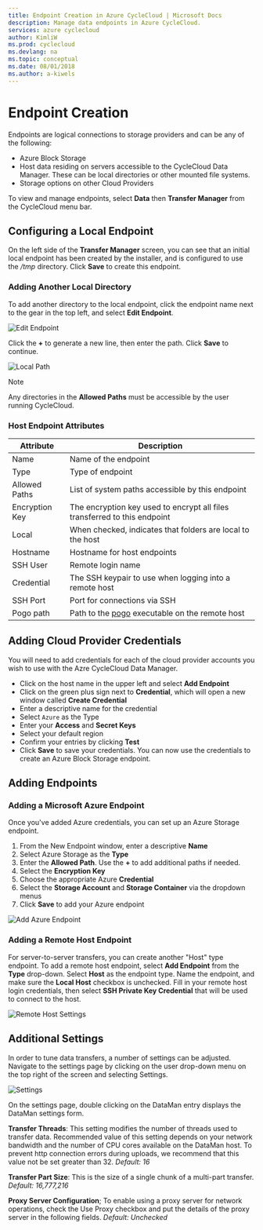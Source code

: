 ```yaml
---
title: Endpoint Creation in Azure CycleCloud | Microsoft Docs
description: Manage data endpoints in Azure CycleCloud.
services: azure cyclecloud
author: KimliW
ms.prod: cyclecloud
ms.devlang: na
ms.topic: conceptual
ms.date: 08/01/2018
ms.author: a-kiwels
---
```


# Endpoint Creation

Endpoints are logical connections to storage providers and can be any of the following:

* Azure Block Storage  
* Host data residing on servers accessible to the CycleCloud Data Manager. These can be local directories or other mounted file systems.
* Storage options on other Cloud Providers

To view and manage endpoints, select **Data** then **Transfer Manager** from the CycleCloud menu bar.

## Configuring a Local Endpoint

On the left side of the **Transfer Manager** screen, you can see that an initial
local endpoint has been created by the installer, and is configured to use the
_/tmp_ directory. Click **Save** to create this endpoint.

### Adding Another Local Directory

To add another directory to the local endpoint, click the endpoint name next to the gear in the
top left, and select **Edit Endpoint**.

![Edit Endpoint](~/images/edit_endpoint.png)

Click the **+** to generate a new line, then enter the path. Click **Save** to continue.

![Local Path](~/images/local_path.png)

> [!NOTE]
> Any directories in the **Allowed Paths** must be accessible by the user running CycleCloud.

### Host Endpoint Attributes

| Attribute         | Description                                                               |
| ----------------- | ------------------------------------------------------------------------- |
| Name              | Name of the endpoint                                                      |
| Type              | Type of endpoint                                                          |
| Allowed Paths     | List of system paths accessible by this endpoint                          |
| Encryption Key    | The encryption key used to encrypt all files transferred to this endpoint |
| Local             | When checked, indicates that folders are local to the host                |
| Hostname          | Hostname for host endpoints                                               |
| SSH User          | Remote login name                                                         |
| Credential        | The SSH keypair to use when logging into a remote host                    |
| SSH Port          | Port for connections via SSH                                              |
| Pogo path         | Path to the [pogo](pogo-overview.md) executable on the remote host                            |

## Adding Cloud Provider Credentials

You will need to add credentials for each of the cloud provider accounts you wish to use with the Azre CycleCloud Data Manager.

* Click on the host name in the upper left and select **Add Endpoint**
* Click on the green plus sign next to **Credential**, which will open a new window called **Create Credential**
* Enter a descriptive name for the credential
* Select `Azure` as the Type
* Enter your **Access** and **Secret Keys**
* Select your default region
* Confirm your entries by clicking **Test**
* Click **Save** to save your credentials. You can now use the credentials to create an Azure Block Storage endpoint.

## Adding Endpoints

### Adding a Microsoft Azure Endpoint

Once you've added Azure credentials, you can set up an Azure Storage endpoint.

1. From the New Endpoint window, enter a descriptive **Name**
2. Select Azure Storage as the **Type**
3. Enter the **Allowed Path**. Use the **+** to add additional paths if needed.
4. Select the **Encryption Key**
5. Choose the appropriate Azure **Credential**
6. Select the **Storage Account** and **Storage Container** via the dropdown menus
7. Click **Save** to add your Azure endpoint

![Add Azure Endpoint](~/images/add_endpoint-azure.png)

### Adding a Remote Host Endpoint

For server-to-server transfers, you can create another "Host" type endpoint. To
add a remote host endpoint, select **Add Endpoint** from the **Type** drop-down.
Select **Host** as the endpoint type. Name the endpoint, and make sure the **Local Host**
checkbox is unchecked. Fill in your remote host login credentials, then select
**SSH Private Key Credential** that will be used to connect to the host.

![Remote Host Settings](~/images/add_endpoint-remotehost.png)

## Additional Settings

In order to tune data transfers, a number of settings can be adjusted.
Navigate to the settings page by clicking on the user drop-down menu on the top right of the screen and selecting Settings.

![Settings](~/images/settings_dropdown.png)

On the settings page, double clicking on the DataMan entry displays the DataMan settings form.

**Transfer Threads**: This setting modifies the number of threads used to transfer data. Recommended value of this setting depends on your network bandwidth and the number of CPU cores available on the DataMan host. To prevent http connection errors during uploads, we recommend that this value not be set greater than 32. *Default: 16*

**Transfer Part Size**: This is the size of a single chunk of a multi-part transfer. *Default: 16,777,216*

**Proxy Server Configuration**; To enable using a proxy server for network operations, check the Use Proxy checkbox and put the details of the proxy server in the following fields. *Default: Unchecked*
